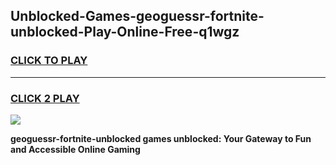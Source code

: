 
## Unblocked-Games-geoguessr-fortnite-unblocked-Play-Online-Free-q1wgz
<h3>
<a href="https://premium76.site?title=geoguessr-fortnite-unblocked&ref=26A">CLICK TO PLAY</a></h3>
<hr>

<h3>
<a href="https://premium76.site?title=geoguessr-fortnite-unblocked&ref=26A">CLICK 2 PLAY</a>
  
</h3>

<a href="https://premium76.site?title=geoguessr-fortnite-unblocked&ref=26A"><img src="https://clearcache.store/games.png"></a>


**geoguessr-fortnite-unblocked games unblocked: Your Gateway to Fun and Accessible Online Gaming**
